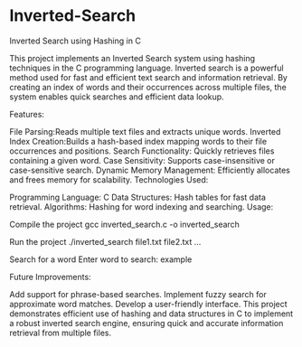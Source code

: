 # Inverted-Search
Inverted Search using Hashing in C


This project implements an Inverted Search system using hashing techniques in the C programming language. Inverted search is a powerful method used for fast and efficient text search and information retrieval. By creating an index of words and their occurrences across multiple files, the system enables quick searches and efficient data lookup.

Features:

File Parsing:Reads multiple text files and extracts unique words.
Inverted Index Creation:Builds a hash-based index mapping words to their file occurrences and positions.
Search Functionality: Quickly retrieves files containing a given word.
Case Sensitivity: Supports case-insensitive or case-sensitive search.
Dynamic Memory Management: Efficiently allocates and frees memory for scalability.
Technologies Used:

Programming Language: C
Data Structures: Hash tables for fast data retrieval.
Algorithms: Hashing for word indexing and searching.
Usage:

Compile the project
gcc inverted_search.c -o inverted_search

Run the project
./inverted_search file1.txt file2.txt ...

Search for a word
Enter word to search: example

Future Improvements:

Add support for phrase-based searches.
Implement fuzzy search for approximate word matches.
Develop a user-friendly interface.
This project demonstrates efficient use of hashing and data structures in C to implement a robust inverted search engine, ensuring quick and accurate information retrieval from multiple files.
